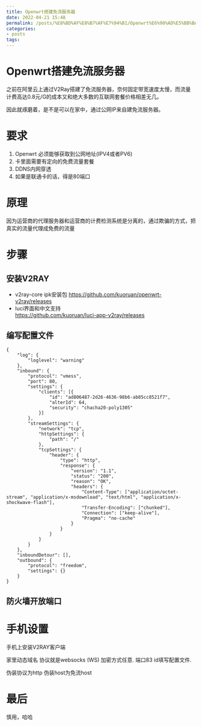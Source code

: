 ```yaml
---
title: Openwrt搭建免流服务器
date: 2022-04-21 15:48
permalink: /posts/%E8%BD%AF%E8%B7%AF%E7%94%B1/Openwrt%E6%90%AD%E5%BB%BA%E5%85%8D%E6%B5%81%E6%9C%8D%E5%8A%A1%E5%99%A8
categories:
- posts
tags: 
---
```

# Openwrt搭建免流服务器

之前在阿里云上通过V2Ray搭建了免流服务器，奈何固定带宽速度太慢，而流量计费高达0.8元/G的成本又和绝大多数的互联网套餐价格相差无几。

因此就琢磨着，是不是可以在家中，通过公网IP来自建免流服务器。

# 要求

1. Openwrt 必须能够获取到公网地址(IPV4或者PV6)
2. 卡里面需要有定向的免费流量套餐
3. DDNS内网穿透
4. 如果是联通卡的话，得是80端口

# 原理

因为运营商的代理服务器和运营商的计费检测系统是分离的，通过欺骗的方式，把真实的流量代理成免费的流量

# 步骤

## 安装V2RAY

+ v2ray-core ipk安装包
  https://github.com/kuoruan/openwrt-v2ray/releases
+ luci界面和中文支持  
  https://github.com/kuoruan/luci-app-v2ray/releases

## 编写配置文件

```
{
	"log": {
		"loglevel": "warning"
	},
	"inbound": {
		"protocol": "vmess",
		"port": 80,
		"settings": {
			"clients": [{
				"id": "ad806487-2d26-4636-98b6-ab85cc8521f7",
				"alterId": 64,
				"security": "chacha20-poly1305"
			}]
		},
		"streamSettings": {
			"network": "tcp",
			"httpSettings": {
				"path": "/"
			},
			"tcpSettings": {
				"header": {
					"type": "http",
					"response": {
						"version": "1.1",
						"status": "200",
						"reason": "OK",
						"headers": {
							"Content-Type": ["application/octet-stream", "application/x-msdownload", "text/html", "application/x-shockwave-flash"],
							"Transfer-Encoding": ["chunked"],
							"Connection": ["keep-alive"],
							"Pragma": "no-cache"
						}
					}
				}
			}
		}
	},
	"inboundDetour": [],
	"outbound": {
		"protocol": "freedom",
		"settings": {}
	}
}

```

## 防火墙开放端口

# 手机设置

手机上安装V2RAY客户端

家里动态域名
协议就是websocks (WS)
加密方式任意.
端口83
id填写配置文件.

伪装协议为http
伪装host为免流host

# 最后

慎用，哈哈
